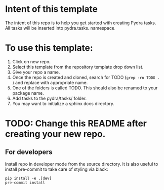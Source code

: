 # Intent of this template

The intent of this repo is to help you get started with creating Pydra tasks.
All tasks will be inserted into pydra.tasks.<yourtaskpackagename> namespace.

# To use this template:

1. Click on new repo.
2. Select this template from the repository template drop down list.
3. Give your repo a name.
4. Once the repo is created and cloned, search for TODO (`grep -rn TODO . `) and
  replace with appropriate name.
5. One of the folders is called TODO. This should also be renamed to your package
   name.
6. Add tasks to the pydra/tasks/<yourpackagename> folder.
7. You may want to initialize a sphinx docs directory.

# TODO: Change this README after creating your new repo.


## For developers

Install repo in developer mode from the source directory. It is also useful to
install pre-commit to take care of styling via black:

```
pip install -e .[dev]
pre-commit install
```

